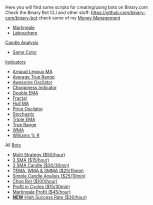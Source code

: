 Here you will find some scripts for creating/using bots on Binary.com<br> Check the Binary Bot CLI and other stuff: https://github.com/binary-com/binary-bot check some of my <a href="https://github.com/binary-ex-machina/binary.com-bot/wiki/Money-Management">Money Management</a></br>
<ul>
  <li>
    <a href="https://github.com/binary-ex-machina/binary.com-bot/blob/master/money_management/martingale/exmachina.martingale.xml">Martingale</a>
  </li>
  <li>
    <a href="https://github.com/binary-ex-machina/binary.com-bot/blob/master/money_management/labouchere/labouchere.xml">Labouchere</a>
  </li>
</ul>
<a href="https://github.com/binary-ex-machina/binary.com-bot/wiki/Candle-Analysis">Candle Analysis</a>
<ul>
  <li>
    <a href="https://github.com/binary-ex-machina/binary.com-bot/wiki/Candle-Analysis#same-color">Same Color</a>
  </li>
</ul>
<a href="https://github.com/binary-ex-machina/binary.com-bot/wiki/Indicators">Indicators</a>
<ul>
  <li>
    <a href="https://github.com/binary-ex-machina/binary.com-bot/wiki/Indicators#arnaud-legoux-ma">Arnaud Legoux MA</a>
  </li>
  <li>
    <a href="https://github.com/binary-ex-machina/binary.com-bot/wiki/Indicators#average-true-range">Average True Range</a>
  </li>
  <li>
    <a href="https://github.com/binary-ex-machina/binary.com-bot/wiki/Indicators#awesome-oscilator">Awesome Oscilator</a>
  </li>
  <li>
    <a href="https://github.com/binary-ex-machina/binary.com-bot/wiki/Indicators#chop-indicator">Choppiness Indicator</a>
  </li>
  <li>
    <a href="https://github.com/binary-ex-machina/binary.com-bot/wiki/Indicators#double-ma">Double EMA</a>
  </li>
  </li>
  <li>
    <a href="https://github.com/binary-ex-machina/binary.com-bot/wiki/Indicators#fractal">Fractal</a>
  </li>
  <li>
    <a href="https://github.com/binary-ex-machina/binary.com-bot/wiki/Indicators#hull-ma">Hull MA</a>
  </li>
  <li>
    <a href="https://github.com/binary-ex-machina/binary.com-bot/wiki/Indicators#price-oscilator">Price Oscilator</a>
  </li>
  <li>
    <a href="https://github.com/binary-ex-machina/binary.com-bot/wiki/Indicators#stochastic">Stochastic</a>
  </li>
  <li>
    <a href="https://github.com/binary-ex-machina/binary.com-bot/wiki/Indicators#triple-ma">Triple EMA</a>
  </li>
  <li>
    <a href="https://github.com/binary-ex-machina/binary.com-bot/wiki/Indicators#true-range">True Range</a>
  </li>
  <li>
    <a href="https://github.com/binary-ex-machina/binary.com-bot/wiki/Indicators#wma">WMA</a>
  </li>
  <li>
    <a href="https://github.com/binary-ex-machina/binary.com-bot/wiki/Indicators#williams--r">Williams % R</a>
  </li>





</ul>

All <a href="https://github.com/binary-ex-machina/binary.com-bot/wiki/Bots">Bots</a>

<ul>
  <li>
    <a href="https://github.com/binary-ex-machina/binary.com-bot/wiki/Bots#1-multi-strategy-bot">Multi Strategy ($50/hour)</a>
  </li>
  <li>
    <a href="https://github.com/binary-ex-machina/binary.com-bot/wiki/Bots#2-3-sma-slow-but-solid">3 SMA ($15/hour)</a>
  </li>
  <li>
    <a href="https://github.com/binary-ex-machina/binary.com-bot/wiki/Bots#3-3-sma-candle-analysis">3 SMA Candle ($30/30min)</a>
  </li>
  <li>
    <a href="https://github.com/binary-ex-machina/binary.com-bot/wiki/Bots#4-tema-wma-and-smma-move-control-bot">TEMA, WMA & SMMA ($25/15min)</a>
  </li>
  <li>
    <a href="https://github.com/binary-ex-machina/binary.com-bot/wiki/Bots#5-simple-candle-analysis">Simple Candle Analisis ($25/10min)</a>
  </li>
  <li>
    <a href="https://github.com/binary-ex-machina/binary.com-bot/wiki/Bots#6-chop-bot">Chop Bot ($100/hour)</a>
  </li>
  <li>
    <a href="https://github.com/binary-ex-machina/binary.com-bot/wiki/Bots#7-profit-in-cycles">Profit in Cycles ($15/30min)</a>
  </li>
  <li>
    <a href="https://github.com/binary-ex-machina/binary.com-bot/wiki/Bots#8-martingale-profit">Martingale Profit ($45/hour)</a>
  </li>
  <li>
    <a href="https://github.com/binary-ex-machina/binary.com-bot/wiki/Bots#9-high-accuracy-rate"><strong>NEW</strong> High  Success Rate ($30/hour)</a>
  </li>

</ul>
